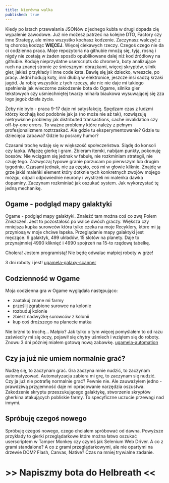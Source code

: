 ```yaml
---
title: Nierówna walka
published: true
---
```


Kiedy po latach przewalania JSONów z jednego kubła w drugi dopada cię wypalenie zawodowe. Już nie możesz patrzeć na kolejne DTO,
Factory czy inne Strategy, ale mimo wszystko kochasz kodzenie. Zaczynasz walczyć z tą chorobą kodząc **WIĘCEJ**. Więcej ciekawych
rzeczy. Czegoś czego nie da ci codzienna praca. Moje repozytoria na githubie mnożą się, tyją, rosną i nigdy nie zostają
w żaden sposób opublikowane dalej niż kod źródłowy na githubie. Koduję nieprzydatne userscripts do chrome'a, boty 
analizujące ruch na znanej stronie ze śmiesznymi obrazkami, więcej skryptów, silnik gier, jakieś przykłady i inne code kata.
Bawię się jak dziecko, wreszcie, po pracy. Jedni hodują koty, inni dłubią w elektronice, jeszcze insi sadzą krzaki jagód.
Ja robię wszystkie z tych rzeczy, ale nic nie daje mi takiego spełnienia jak wieczorne zakodzenie bota do Ogame, silnika 
gier tekstowych czy uśmiechniętej twarzy mihaiła biaukowa wysuwającej się zza logo jegoż dzieła życia.

Żeby nie było - praca 9-17 daje mi satysfakcję. Spędzam czas z ludzmi którzy kochają kod podobnie jak ja (no może nie aż 
tak), rozwiązuję nietrywialne problemy jak distributed transactions, cache invalidation czy off-by-one errors. To ważne 
problemy które należy z pełnym profesjonalizmem roztrzaskać. Ale gdzie tu eksperymentowanie? Gdzie tu dziecięca zabawa? 
Gdzie tu posrany humor?

Czasami trochę wdaję się w większość społeczeństwa. Siądę do konsoli czy lapka. Włączę gierkę i gram. Zbieram itemki, nabijam
punkty, pokonuję bossów. Nie wciągam się jednak w fabułę, nie rozkminiam strategii, nie czuję tego. Zazwyczaj typowe granie
porzucam po pierwszym lub drugim tygodniu. Czasami jednak, nie za często, coś mi w głowie kliknie. Znajdę w grze jakiś
maleńki element który dotknie tych konkretnych zwojów mojego mózgu, odpali odpowiednie neurony i wystrzeli mi maleńka dawka 
dopaminy. Zaczynam rozkminiać jak oszukać system. Jak wykorzystać tę jedną mechanikę.

## Ogame - podgląd mapy galaktyki
Ogame - podgląd mapy galaktyki. Znaleźć tam można coś co zwą Polem Zniszczeń. Jest to pozostałość po walce dwóch graczy.
Większa czy mniejsza kupka surowców która tylko czeka na moje Recyklery, które mi ją przyniosą w moje chciwe łapska. 
Przeglądanie mapy galaktyki jest męczące. 9 galaktyk, 499 układów, 15 slotów na planety. Daje to przynajmniej 4990 kliknięć 
i 4990 spojrzeń na 15-to rzędową tabelkę.

Cholera! Jestem programistą! Nie będę odwalac małpiej roboty w grze!

3 dni roboty i jest! [ugamela-galaxy-scanner](https://github.com/tomekbielaszewski/ugamela-galaxy-scanner)

## Codzienność w Ogame
Moja codzienna gra w Ogame wyglądała następująco:
- zaatakuj znane mi farmy
- prześlij zgrabione surowce na kolonie
- rozbuduj kolonie
- zbierz nadwyżkę surowców z kolonii
- kup coś droższego na planecie matka

Nie brzmi to trochę... Małpio? Jak tylko o tym więcej pomyślałem to od razu zaświeciły mi się oczy, pojawił się chytry uśmiech
i wziąłem się do roboty. Znowu 3 dni później miałem gotową nową zabawkę.
[ugamela-automation](https://github.com/tomekbielaszewski/ugamela-automation)

## Czy ja już nie umiem normalnie grać?
Nudzę się, to zaczynam grać. Gra zaczyna mnie nudzić, to zaczynam automatyzować. Automatyzacja zabiera mi grę, to zaczynam się nudzić. 
Czy ja już nie potrafię normalnie grać? Pewnie nie. Ale zauważyłem jedno - prawdziwą przyjemność daje mi opracowanie narzędzia
oszustwa. Zakodzenie skryptu przeszukującego galaktykę, stworzenie skryptów gherkina atakujących pobliskie farmy.
To specyficzne uczucie przewagi nad innymi. 

## Spróbuję czegoś nowego
Spróbuję czegoś nowego, czego chciałem spróbować od dawna. Powyższe przykłady to gierki przeglądarkowe które można łatwo
oszukać userscriptem w Tamper Monkey czy czymś jak Selenium Web Driver. A co z grami standalone? A co z grami przeglądarkowymi, 
ale nie opartymi na drzewie DOM? Flash, Canvas, Native? Czas na mniej trywialne zadanie.

# >> Napiszmy bota do Helbreath <<
